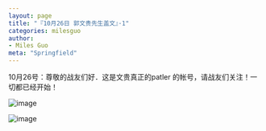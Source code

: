 ```yaml
---
layout: page
title: "『10月26日 郭文贵先生盖文』·1"
categories: milesguo
author:
- Miles Guo
meta: "Springfield"
---
```


10月26号：尊敬的战友们好．这是文贵真正的patler 的帐号，请战友们关注！一切都已经开始！ 

![image](../../../../image/milesguo/2020_10_26_Miles_Guo_Getter_1_1.png)

![image](../../../../image/milesguo/2020_10_26_Miles_Guo_Getter_1_2.jpeg)
